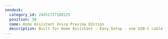 ```yaml
---
zendesk:
  category_id: 24451727188125
  position: 30
  name: Home Assistant Voice Preview Edition
  description: Built for Home Assistant - Easy Setup - one USB-C cable and setup wizard, no assembly required.
---
```


